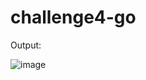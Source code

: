 # challenge4-go

Output:

![image](https://user-images.githubusercontent.com/55924803/225294480-fa2c22ca-5d46-425f-9ab3-6eb47b1745c1.png)

